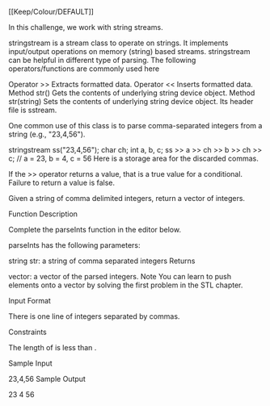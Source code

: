 [[Keep/Colour/DEFAULT]] 

In this challenge, we work with string streams.

stringstream is a stream class to operate on strings. It implements input/output operations on memory (string) based streams. stringstream can be helpful in different type of parsing. The following operators/functions are commonly used here

Operator >> Extracts formatted data.
Operator << Inserts formatted data.
Method str() Gets the contents of underlying string device object.
Method str(string) Sets the contents of underlying string device object.
Its header file is sstream.

One common use of this class is to parse comma-separated integers from a string (e.g., "23,4,56").

stringstream ss("23,4,56");
char ch;
int a, b, c;
ss >> a >> ch >> b >> ch >> c;  // a = 23, b = 4, c = 56
Here  is a storage area for the discarded commas.

If the >> operator returns a value, that is a true value for a conditional. Failure to return a value is false.

Given a string of comma delimited integers, return a vector of integers.

Function Description

Complete the parseInts function in the editor below.

parseInts has the following parameters:

string str: a string of comma separated integers
Returns

vector<int>: a vector of the parsed integers.
Note You can learn to push elements onto a vector by solving the first problem in the STL chapter.

Input Format

There is one line of  integers separated by commas.

Constraints

The length of  is less than .

Sample Input

23,4,56
Sample Output

23
4
56
